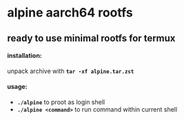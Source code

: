 # alpine aarch64 rootfs

## ready to use minimal rootfs for termux

#### installation:

unpack archive with **`tar -xf alpine.tar.zst`**

#### usage:

- **`./alpine`** to proot as login shell
- **`./alpine <command>`** to run command within current shell
